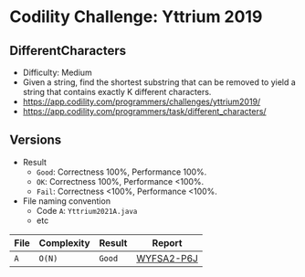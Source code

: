 # Codility Challenge: Yttrium 2019

## DifferentCharacters

- Difficulty: Medium
- Given a string, find the shortest substring that can be removed to yield a string that contains exactly K different characters.
- <https://app.codility.com/programmers/challenges/yttrium2019/>
- <https://app.codility.com/programmers/task/different_characters/>

## Versions

- Result
  - `Good`: Correctness 100%, Performance 100%.
  - `OK`: Correctness 100%, Performance <100%.
  - `Fail`: Correctness <100%, Performance <100%.
- File naming convention
  - Code `A`: `Yttrium2021A.java`
  - etc

| File | Complexity | Result | Report                                                                  |
| ---- | ---------- | ------ | ----------------------------------------------------------------------- |
| `A`  | `O(N)`     | `Good` | [WYFSA2-P6J](https://app.codility.com/demo/results/trainingWYFSA2-P6J/) |
